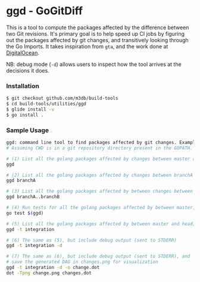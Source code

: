 ggd - GoGitDiff
===============

This is a tool to compute the packages affected by the difference between two Git
revisions. It's primary goal is to help speed up CI jobs by figuring out the packages
affected by git changes, and transitively looking through the Go Imports. It takes
inspiration from `gta`, and the work done at [DigitalOcean].

NB: debug mode (`-d`) allows users to inspect how the tool arrives at the decisions it does.

  [DigitalOcean]: https://blog.digitalocean.com/cthulhu-organizing-go-code-in-a-scalable-repo/

### Installation
```sh
$ git checkout github.com/m3db/build-tools
$ cd build-tools/utilities/ggd
$ glide install -v
$ go install .
```

### Sample Usage
```sh
ggd: command line tool to find packages affected by git changes. Examples:
# Assuming CWD is in a git repository directory present in the GOPATH.

# (1) List all the golang packages affected by changes between master and HEAD
ggd

# (2) List all the golang packages affected by changes between branchA and HEAD
ggd branchA

# (3) List all the golang packages affected by between changes between branchA and branchB
ggd branchA..branchB

# (4) Run tests for all the golang packages affected by between master, and head
go test $(ggd)

# (5) List all the golang packages affected by between master and head, and build tags 'integration'
ggd -t integration

# (6) The same as (5), but include debug output (sent to STDERR)
ggd -t integration -d

# (7) The same as (6), but include debug output (sent to STDERR), and
# save the generated DAG in changes.png for visualization
ggd -t integration -d -o change.dot
dot -Tpng change.png changes.dot
```

